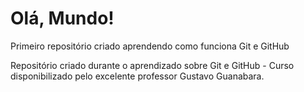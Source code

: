 # Olá, Mundo!
 Primeiro repositório criado aprendendo como funciona Git e GitHub

Repositório criado durante o aprendizado sobre Git e GitHub - Curso disponibilizado pelo excelente professor Gustavo Guanabara.
